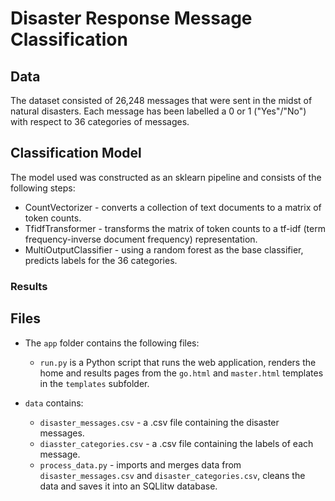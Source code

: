 # Disaster Response Message Classification

## Data

The dataset consisted of 26,248 messages that were sent in the midst of natural disasters. Each message has been labelled a 0 or 1 ("Yes"/"No") with respect to 36 categories of messages. 

## Classification Model

The model used was constructed as an sklearn pipeline and consists of the following steps: 

* CountVectorizer - converts a collection of text documents to a matrix of token counts.
* TfidfTransformer - transforms the matrix of token counts to a tf-idf (term frequency-inverse document frequency) representation.
* MultiOutputClassifier - using a random forest as the base classifier, predicts labels for the 36 categories. 

### Results

## Files 

* The `app` folder contains the following files: 

  * `run.py` is a Python script that runs the web application, renders the home and results pages from the `go.html` and `master.html` templates in the `templates` subfolder. 

* `data` contains: 

  * `disaster_messages.csv` - a .csv file containing the disaster messages. 
  * `diasster_categories.csv` - a .csv file containing the labels of each message. 
  * `process_data.py` - imports and merges data from `disaster_messages.csv` and `disaster_categories.csv`, cleans the data and saves it into an SQLlitw database. 

